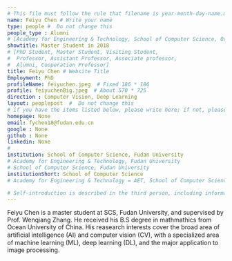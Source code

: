 ```yaml
---
# This file must follow the rule that filename is year-month-day-name.md .
name: Feiyu Chen # Write your name
type: people #  Do not change this
people_type : Alumni
# [Academy for Engineering & Technology, School of Computer Science, Organizer]
showtitle: Master Student in 2018
# [PhD Student, Master Student, Visiting Student,
#  Professor, Assistant Professor, Associate professor,
#  Alumni, Cooperation Professor]
title: Feiyu Chen # Website Title
Employment: PhD
profileName: feiyuchen.jpeg  # Fixed 186 * 186
profile: feiyuchenBig.jpeg  # About 570 * 725
direction : Computer Vision, Deep Learning
layout: peoplepost  #  Do not change this
# if you have the items listed below, please write here; if not, please write None.
homepage: None
email: fychen18@fudan.edu.cn
google : None
github : None
linkedin: None
# 
institution: School of Computer Science, Fudan University
# Academy for Engineering & Technology, Fudan University
# School of Computer Science, Fudan University
institutionShort: School of Computer Science
# Academy for Engineering & Technology = AET, School of Computer Science = SCS

# Self-introduction is described in the third person, including information such as educational experience
---
```


Feiyu Chen is a master student at SCS, Fudan University, and supervised by Prof. Wenqiang Zhang. He received his B.S degree in mathmathics  from Ocean University of China. His reasearch interests cover the broad area of artiﬁcial intelligence (AI) and computer vision (CV), with a specialized area of machine learning (ML), deep learning (DL), and the major application to image processing.